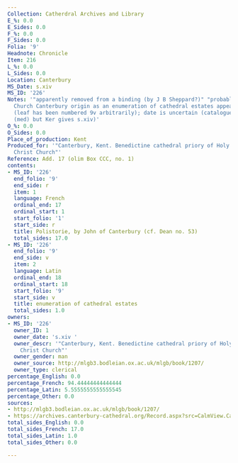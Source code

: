 ```yaml
---
Collection: Catherdral Archives and Library
E_%: 0.0
E_Sides: 0.0
F_%: 0.0
F_Sides: 0.0
Folia: '9'
Headnote: Chronicle
Item: 216
L_%: 0.0
L_Sides: 0.0
Location: Canterbury
MS_Date: s.xiv
MS_ID: '226'
Notes: '"apparently removed from a binding (by J B Sheppard?)" "probably of Christ
  Church Canterbury origin as an enumeration of cathedral estates appears on one leaf"
  (leaf has been numbered 9v arbitrarily); date is uncertain (catalogue gives s.xiii
  (med) but Ker gives s.xiv)'
O_%: 0.0
O_Sides: 0.0
Place_of_production: Kent
Produced_for: '"Canterbury, Kent. Benedictine cathedral priory of Holy Trinity or
  Christ Church"'
Reference: Add. 17 (olim Box CCC, no. 1)
contents:
- MS_ID: '226'
  end_folio: '9'
  end_side: r
  item: 1
  language: French
  ordinal_end: 17
  ordinal_start: 1
  start_folio: '1'
  start_side: r
  title: Polistorie, by John of Canterbury (cf. Dean no. 53)
  total_sides: 17.0
- MS_ID: '226'
  end_folio: '9'
  end_side: v
  item: 2
  language: Latin
  ordinal_end: 18
  ordinal_start: 18
  start_folio: '9'
  start_side: v
  title: enumeration of cathedral estates
  total_sides: 1.0
owners:
- MS_ID: '226'
  owner_ID: 1
  owner_date: 's.xiv '
  owner_descr: '"Canterbury, Kent. Benedictine cathedral priory of Holy Trinity or
    Christ Church"'
  owner_gender: man
  owner_source: http://mlgb3.bodleian.ox.ac.uk/mlgb/book/1207/
  owner_type: clerical
percentage_English: 0.0
percentage_French: 94.44444444444444
percentage_Latin: 5.5555555555555545
percentage_Other: 0.0
sources:
- http://mlgb3.bodleian.ox.ac.uk/mlgb/book/1207/
- https://archives.canterbury-cathedral.org/Record.aspx?src=CalmView.Catalog&id=CCA-DCc%2fAddMS%2f17
total_sides_English: 0.0
total_sides_French: 17.0
total_sides_Latin: 1.0
total_sides_Other: 0.0

---
```

